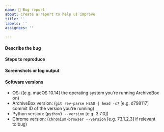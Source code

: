 ```yaml
---
name: 🐞 Bug report
about: Create a report to help us improve
title: ''
labels: ''
assignees: ''

---
```


<!--
Please fill out the following information, 
feel free to delete sections if they're not applicable 
or if long issue templates annoy you :)
-->

#### Describe the bug
<!--
A description of what the bug is, 
what you expected to happen, 
and any relevant context about issue.
-->

#### Steps to reproduce
<!--
For example:
1. Ran ArchiveBox with the following config '...'
2. Saw this output during archiving '....'
3. UI didn't show the thing I was expecting '....'
-->

#### Screenshots or log output

<!--
If applicable, post any relevant screenshots or copy/pasted terminal output from ArchiveBox.
If you're reporting a parsing / importing error, **you must paste a copy of your redacted import file here**.
-->

#### Software versions

 - OS:                        ([e.g. macOS 10.14] the operating system you're running ArchiveBox on)
 - ArchiveBox version:        (`git rev-parse HEAD | head -c7` [e.g. d798117] commit ID of the version you're running)
 - Python version:            (`python3 --version` [e.g. 3.7.0])
 - Chrome version:            (`chromium-browser --version` [e.g. 73.1.2.3] if relevant to bug)
